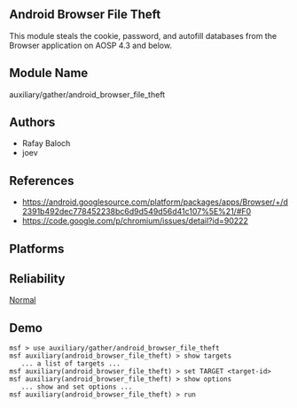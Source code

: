 ## Android Browser File Theft

This module steals the cookie, password, and autofill 
databases from the Browser application on AOSP 4.3 and 
below.


## Module Name
auxiliary/gather/android_browser_file_theft

## Authors
* Rafay Baloch
* joev


## References
* https://android.googlesource.com/platform/packages/apps/Browser/+/d2391b492dec778452238bc6d9d549d56d41c107%5E%21/#F0
* https://code.google.com/p/chromium/issues/detail?id=90222




## Platforms


## Reliability
[Normal](https://github.com/rapid7/metasploit-framework/wiki/Exploit-Ranking)

## Demo

```
msf > use auxiliary/gather/android_browser_file_theft
msf auxiliary(android_browser_file_theft) > show targets
   ... a list of targets ...
msf auxiliary(android_browser_file_theft) > set TARGET <target-id>
msf auxiliary(android_browser_file_theft) > show options
   ... show and set options ...
msf auxiliary(android_browser_file_theft) > run
```
    
    